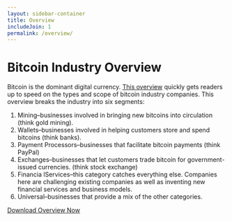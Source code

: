 ```yaml
---
layout: sidebar-container
title: Overview
includeJoin: 1
permalink: /overview/
---
```


# Bitcoin Industry Overview

Bitcoin is the dominant digital currency. [This overview](/assets/bitcoin-industry-overview.pdf) quickly gets readers up to speed on the types and scope of bitcoin industry companies.
This overview breaks the industry into six segments:

  1. Mining–businesses involved in bringing new bitcoins into circulation (think gold mining).
  2. Wallets–businesses involved in helping customers store and spend bitcoins (think banks).
  3. Payment Processors–businesses that facilitate bitcoin payments (think PayPal)
  4. Exchanges–businesses that let customers trade bitcoin for government-issued currencies. (think stock exchange)
  5. Financia lServices–this category catches everything else. Companies here are challenging existing companies as well as inventing new financial services and business models.
  6. Universal–businesses that provide a mix of the other categories.

<a class="btn btn-lg btn-success text-center" href="/assets/bitcoin-industry-overview.pdf" download="Bitcoin Industry Overview" title="Bitcoin Industry Overview">Download Overview Now</a>